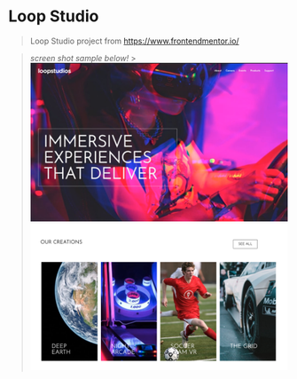 # Loop Studio

> Loop Studio project from https://www.frontendmentor.io/

> _screen shot sample below!_ > ![](./MD-images/image-1.png?raw=true)
> ![](./MD-images/image-2.png?raw=true)
